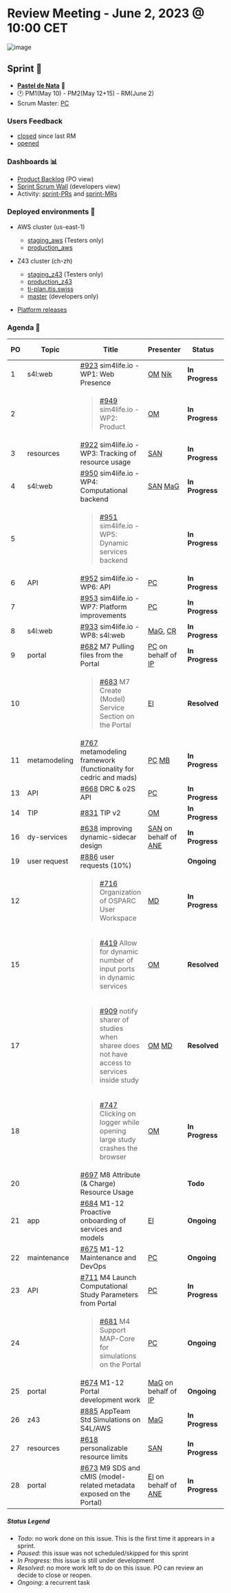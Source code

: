 # Review Meeting - June 2, 2023 @ 10:00 CET
![image](https://github.com/ITISFoundation/osparc-issues/assets/32402063/1ee34262-8c3d-4fd1-858b-6c98eafb1825)


## Sprint 🏃
- [**Pastel de Nata**](https://en.wikipedia.org/wiki/Pastel_de_nata) 🧁
- 🕐 PM1(May 10) - PM2(May 12+15) - RM(June 2)
- Scrum Master: [PC]

### Users Feedback

- [closed](https://github.com/issues?q=is%3Aissue+user%3AITISFoundation+archived%3Afalse+is%3Aclosed+label%3AFeedback+closed%3A%3E2023-05-01+) since last RM
- [opened](https://github.com/ITISFoundation/osparc-issues/issues?q=is%3Aissue+is%3Aopen+sort%3Areactions)

### Dashboards 📊

- [Product Backlog](https://github.com/orgs/ITISFoundation/projects/3) (PO view)
- [Sprint Scrum Wall](https://github.com/orgs/ITISFoundation/projects/9) (developers view)
- Activity: [sprint-PRs](https://github.com/pulls?q=is%3Apr+user%3AITISFoundation+archived%3Afalse+milestone%3A%22Jelly+Beans%22) and [sprint-MRs](https://git.speag.com/groups/oSparc/-/merge_requests)

### Deployed environments 🚀

- AWS cluster (us-east-1)
  - [staging_aws](https://staging.osparc.io) (Testers only)
  - [production_aws](https://osparc.io)
- Z43 cluster (ch-zh)
  - [staging_z43](http://osparc-staging.speag.com) (Testers only)
  - [production_z43](http://osparc.speag.com)
  - [ti-plan.itis.swiss](http://ti-plan.itis.swiss)
  - [master](https://osparc-master.speag.com) (developers only)

- [Platform releases](https://github.com/ITISFoundation/osparc-simcore/releases)


### Agenda 📝

|PO|Topic|Title|Presenter|Status|Duration|Start-Time|
|--|--|--|--|--|--|--|
|1|s4l:web|[#923] sim4life.io - WP1:  Web Presence| [OM] [Nik]  |**In Progress**| 5' |10:05|
|2||<blockquote>[#949] sim4life.io - WP2: Product</blockquote>| [OM] |**In Progress**| 3' |10:10|
|3|resources|[#922] sim4life.io - WP3: Tracking of resource usage| [SAN] |**In Progress**| 4' |10:13|
|4|s4l:web|[#950] sim4life.io - WP4: Computational backend| [SAN] [MaG] |**In Progress**| 8' |10:17|
|5||<blockquote>[#951] sim4life.io - WP5: Dynamic services backend</blockquote>||**In Progress**|||
|6|API|[#952] sim4life.io - WP6: API| [PC] |**In Progress**| 2' |10:25|
|7||[#953] sim4life.io -  WP7: Platform improvements| [PC] |**In Progress**| 2' |10:27|
|8|s4l:web|[#933] sim4life.io - WP8: s4l:web| [MaG], [CR] |**In Progress**| 2' + 1'|10:29|
|9|portal|[#682] M7 Pulling files from the Portal| [PC] on behalf of [IP] |**In Progress**| 1' |10:32|
|10||<blockquote>[#683] M7 Create (Model) Service Section on the Portal</blockquote>| [EI] |**Resolved**| 1'|10:33|
|11|metamodeling|[#767] metamodeling framework (functionality for cedric and mads)| [PC] [MB]  |**In Progress**| 4' |10:37|
|13|API|[#668] DRC & o2S API| [PC] |**In Progress**| 1' |10:41|
|14|TIP|[#831] TIP v2| [OM] |**In Progress**| 2' |10:42 |
|16|dy-services|[#638] improving dynamic-sidecar design| [SAN] on behalf of [ANE] |**In Progress**| 3' |10:44|
|19|user request|[#886] user requests (10%)| |**Ongoing**|||
|12||<blockquote>[#716] Organization of OSPARC User Workspace</blockquote>| [MD] |**In Progress**| 1' |10:47|
|15||<blockquote>[#419] Allow for dynamic number of input ports in dynamic services</blockquote>| [OM] |**Resolved**| 3' |10:48|  
|17||<blockquote>[#909] notify sharer of studies when sharee does not have access to services inside study</blockquote>| [OM] [MD] |**Resolved**| 2' |10:51|
|18||<blockquote>[#747] Clicking on logger while opening large study crashes the browser</blockquote>| [OM] |**In Progress**| 1' |10:53|
|20||[#697] M8 Attribute (& Charge) Resource Usage||**Todo**|||
|21|app|[#684] M1-12 Proactive onboarding of services and models| [EI] |**Ongoing**|3'|10:54|
|22|maintenance|[#675] M1-12 Maintenance and DevOps| [PC] |**Ongoing**| 2' |10:57 |
|23|API|[#711] M4 Launch Computational Study Parameters from Portal| [PC] |**In Progress**| 1' |10:59|
|24||<blockquote>[#681] M4 Support MAP-Core for simulations on the Portal</blockquote>|  [PC] |**Ongoing**| 1' |11:00|
|25|portal|[#674] M1-12 Portal development work | [MaG] on behalf of [IP]  |**Ongoing**| 1' |11:01|
|26|z43|[#885] AppTeam Std Simulations on S4L/AWS| [MaG] |**In Progress**| 1' |11:02|
|27|resources|[#618] personalizable resource limits| [SAN] |**In Progress**| 1' |11:03|
|28|portal|[#673] M9 SDS and cMIS (model-related metadata exposed on the Portal)| [EI] on behalf of [ANE] |**In Progress**|3'|11:04|



##### Status Legend

- _Todo_: no work done on this issue. This is the first time it apprears in a sprint.
- _Paused_: this issue was not scheduled/skipped for this sprint
- _In Progress_: this issue is still under development
- _Resolved_: no more work left to do on this issue. PO can review an decide to close or reopen.
- _Ongoing_: a recurrent task

[online]: http://status.osparc.io/
[operational]: https://git.speag.com/oSparc/e2e-testing/-/pipelines
[performant]: https://git.speag.com/oSparc/e2e-portal-testing/-/pipelines


[#923]: https://github.com/ITISFoundation/osparc-issues/issues/923
[#949]: https://github.com/ITISFoundation/osparc-issues/issues/949
[#922]: https://github.com/ITISFoundation/osparc-issues/issues/922
[#950]: https://github.com/ITISFoundation/osparc-issues/issues/950
[#951]: https://github.com/ITISFoundation/osparc-issues/issues/951
[#952]: https://github.com/ITISFoundation/osparc-issues/issues/952
[#953]: https://github.com/ITISFoundation/osparc-issues/issues/953
[#933]: https://github.com/ITISFoundation/osparc-issues/issues/933
[#682]: https://github.com/ITISFoundation/osparc-issues/issues/682
[#683]: https://github.com/ITISFoundation/osparc-issues/issues/683
[#767]: https://github.com/ITISFoundation/osparc-issues/issues/767
[#716]: https://github.com/ITISFoundation/osparc-issues/issues/716
[#668]: https://github.com/ITISFoundation/osparc-issues/issues/668
[#831]: https://github.com/ITISFoundation/osparc-issues/issues/831
[#419]: https://github.com/ITISFoundation/osparc-issues/issues/419
[#638]: https://github.com/ITISFoundation/osparc-issues/issues/638
[#909]: https://github.com/ITISFoundation/osparc-issues/issues/909
[#747]: https://github.com/ITISFoundation/osparc-issues/issues/747
[#886]: https://github.com/ITISFoundation/osparc-issues/issues/886
[#697]: https://github.com/ITISFoundation/osparc-issues/issues/697
[#684]: https://github.com/ITISFoundation/osparc-issues/issues/684
[#675]: https://github.com/ITISFoundation/osparc-issues/issues/675
[#711]: https://github.com/ITISFoundation/osparc-issues/issues/711
[#681]: https://github.com/ITISFoundation/osparc-issues/issues/681
[#674]: https://github.com/ITISFoundation/osparc-issues/issues/674
[#885]: https://github.com/ITISFoundation/osparc-issues/issues/885
[#618]: https://github.com/ITISFoundation/osparc-issues/issues/618
[#673]: https://github.com/ITISFoundation/osparc-issues/issues/673

[MD]:https://github.com/matusdrobuliak66
[ALL]:https://github.com/Surfict
[ANE]:https://github.com/GitHK
[BL]:https://github.com/dyollb
[CR]:https://github.com/colinRawlings
[DK]:https://github.com/mrnicegyu11
[EI]:https://github.com/elisabettai
[IP]:https://github.com/ignapas
[MaG]:https://github.com/mguidon
[OM]:https://github.com/odeimaiz
[PC]:https://github.com/pcrespov
[SAN]:https://github.com/sanderegg
[EO]:https://github.com/eofli
[MB]:https://github.com/BouldiMelina
[CF]:https://github.com/cosfor1
[HBS]:https://github.com/habz-bs
[MB]:https://github.com/bisgaard-itis
[Nik]:https://github.com/drniiken

